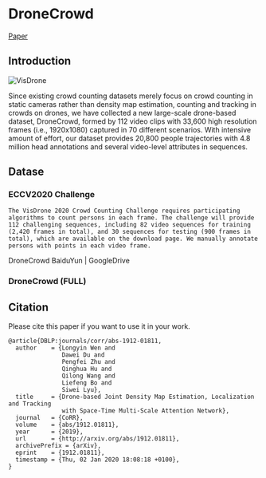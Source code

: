 # DroneCrowd
[Paper](https://arxiv.org/pdf/1912.01811.pdf)

## Introduction
![VisDrone](https://github.com/VisDrone/DroneCrowd/blob/master/sample.png)

Since existing crowd counting datasets merely focus on crowd counting in static cameras rather than density map estimation, counting and tracking in crowds on drones, we have collected a new large-scale drone-based dataset, DroneCrowd, formed by 112 video clips with 33,600 high resolution frames (i.e., 1920x1080) captured in 70 different scenarios. With intensive amount of effort, our dataset provides 20,800 people trajectories with 4.8 million head annotations and several video-level attributes in sequences.

## Datase

### ECCV2020 Challenge
```
The VisDrone 2020 Crowd Counting Challenge requires participating algorithms to count persons in each frame. The challenge will provide 112 challenging sequences, including 82 video sequences for training (2,420 frames in total), and 30 sequences for testing (900 frames in total), which are available on the download page. We manually annotate persons with points in each video frame. 
```

DroneCrowd BaiduYun | GoogleDrive

### DroneCrowd (FULL)



## Citation

Please cite this paper if you want to use it in your work.
```
@article{DBLP:journals/corr/abs-1912-01811,
  author    = {Longyin Wen and
               Dawei Du and
               Pengfei Zhu and
               Qinghua Hu and
               Qilong Wang and
               Liefeng Bo and
               Siwei Lyu},
  title     = {Drone-based Joint Density Map Estimation, Localization and Tracking
               with Space-Time Multi-Scale Attention Network},
  journal   = {CoRR},
  volume    = {abs/1912.01811},
  year      = {2019},
  url       = {http://arxiv.org/abs/1912.01811},
  archivePrefix = {arXiv},
  eprint    = {1912.01811},
  timestamp = {Thu, 02 Jan 2020 18:08:18 +0100},
}
```
